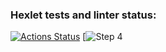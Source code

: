 ### Hexlet tests and linter status:
[![Actions Status](https://github.com/melnikowww/java-project-71/workflows/hexlet-check/badge.svg)](https://github.com/melnikowww/java-project-71/actions)
[![Step 4](https://asciinema.org/a/VyDRsWzkjvAs1v5tRWtkCbVmR)